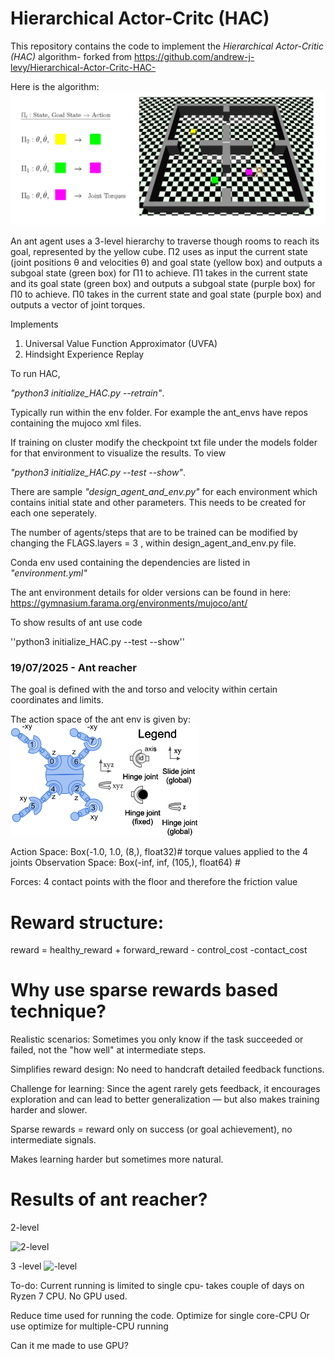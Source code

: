 # Hierarchical Actor-Critc (HAC)
This repository contains the code to implement the *Hierarchical Actor-Critic (HAC)* algorithm- forked from https://github.com/andrew-j-levy/Hierarchical-Actor-Critc-HAC- 

Here is the algorithm:
![img_10.png](img_10.png)

An ant agent uses a 3-level hierarchy to traverse though rooms to reach its goal, represented
by the yellow cube. Π2 uses as input the current state (joint positions θ and velocities θ̇) and goal
state (yellow box) and outputs a subgoal state (green box) for Π1 to achieve. Π1 takes in the current
state and its goal state (green box) and outputs a subgoal state (purple box) for Π0 to achieve. Π0
takes in the current state and goal state (purple box) and outputs a vector of joint torques.


Implements
1. Universal Value Function Approximator (UVFA)
2. Hindsight Experience Replay

To run HAC,

*"python3 initialize_HAC.py --retrain"*.  

Typically run within the env folder. For example the ant_envs 
have repos containing the mujoco xml files.

If training on cluster modify the checkpoint txt file under the models folder for that environment to visualize the results. 
To view

*"python3 initialize_HAC.py --test --show"*.  

There are sample *"design_agent_and_env.py"* for each environment which contains initial state and other parameters. This needs to be created for each one seperately. 

The number of agents/steps that are to be trained can be modified by changing the FLAGS.layers = 3 , within design_agent_and_env.py file. 

Conda env used containing the dependencies are listed in *"environment.yml"*

The ant environment details for older versions can be found in here: 
https://gymnasium.farama.org/environments/mujoco/ant/


To show results of ant use code

''python3 initialize_HAC.py --test --show''

### 19/07/2025 - Ant reacher

The goal is defined with the and torso and velocity within certain coordinates and limits.

The action space of the ant env is given by:
![img.png](img.png)

Action Space: Box(-1.0, 1.0, (8,), float32)# torque values applied to the 4 joints
Observation Space: Box(-inf, inf, (105,), float64) #

Forces: 4 contact points with the floor and therefore the friction value

# Reward structure:

reward = healthy_reward + forward_reward - control_cost -contact_cost

# Why use sparse rewards based technique?
Realistic scenarios:
Sometimes you only know if the task succeeded or failed, not the "how well" at intermediate steps.

Simplifies reward design:
No need to handcraft detailed feedback functions.

Challenge for learning:
Since the agent rarely gets feedback, it encourages exploration and can lead to better generalization — but also makes training harder and slower.

Sparse rewards = reward only on success (or goal achievement), no intermediate signals.

Makes learning harder but sometimes more natural.

# Results of ant reacher?

2-level


![2-level](https://github.com/skr3178/reinforcement_learning/raw/main/HAC/Hierarchical-Actor-Critc-HAC-/ant_reacher_2_level.gif)

3 -level
![-level](https://github.com/skr3178/reinforcement_learning/raw/main/HAC/Hierarchical-Actor-Critc-HAC-/Ant_reacher_3_stage.gif)


To-do:
Current running is limited to single cpu- takes couple of days on Ryzen 7 CPU. No GPU used. 

Reduce time used for running the code. 
Optimize for single core-CPU
Or use optimize for multiple-CPU running

Can it me made to use GPU?
